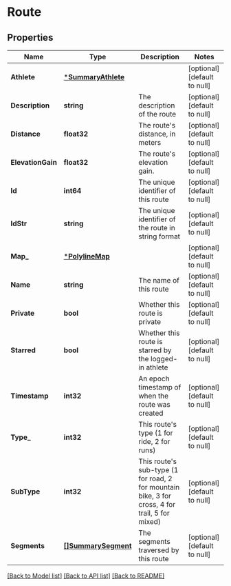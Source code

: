 # Route

## Properties
Name | Type | Description | Notes
------------ | ------------- | ------------- | -------------
**Athlete** | [***SummaryAthlete**](SummaryAthlete.md) |  | [optional] [default to null]
**Description** | **string** | The description of the route | [optional] [default to null]
**Distance** | **float32** | The route&#39;s distance, in meters | [optional] [default to null]
**ElevationGain** | **float32** | The route&#39;s elevation gain. | [optional] [default to null]
**Id** | **int64** | The unique identifier of this route | [optional] [default to null]
**IdStr** | **string** | The unique identifier of the route in string format | [optional] [default to null]
**Map_** | [***PolylineMap**](PolylineMap.md) |  | [optional] [default to null]
**Name** | **string** | The name of this route | [optional] [default to null]
**Private** | **bool** | Whether this route is private | [optional] [default to null]
**Starred** | **bool** | Whether this route is starred by the logged-in athlete | [optional] [default to null]
**Timestamp** | **int32** | An epoch timestamp of when the route was created | [optional] [default to null]
**Type_** | **int32** | This route&#39;s type (1 for ride, 2 for runs) | [optional] [default to null]
**SubType** | **int32** | This route&#39;s sub-type (1 for road, 2 for mountain bike, 3 for cross, 4 for trail, 5 for mixed) | [optional] [default to null]
**Segments** | [**[]SummarySegment**](SummarySegment.md) | The segments traversed by this route | [optional] [default to null]

[[Back to Model list]](../README.md#documentation-for-models) [[Back to API list]](../README.md#documentation-for-api-endpoints) [[Back to README]](../README.md)


